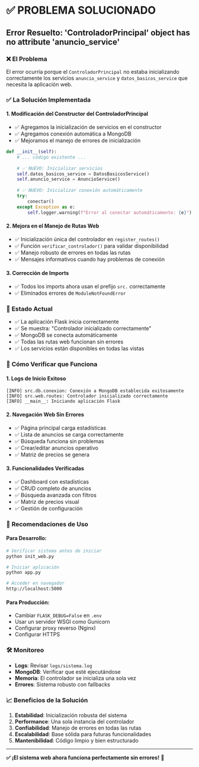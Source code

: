 # ✅ PROBLEMA SOLUCIONADO

## Error Resuelto: 'ControladorPrincipal' object has no attribute 'anuncio_service'

### ❌ **El Problema**
El error ocurría porque el `ControladorPrincipal` no estaba inicializando correctamente los servicios `anuncio_service` y `datos_basicos_service` que necesita la aplicación web.

### ✅ **La Solución Implementada**

#### 1. **Modificación del Constructor del ControladorPrincipal**
- ✅ Agregamos la inicialización de servicios en el constructor
- ✅ Agregamos conexión automática a MongoDB
- ✅ Mejoramos el manejo de errores de inicialización

```python
def __init__(self):
    # ... código existente ...
    
    # ✅ NUEVO: Inicializar servicios
    self.datos_basicos_service = DatosBasicosService()
    self.anuncio_service = AnuncioService()
    
    # ✅ NUEVO: Inicializar conexión automáticamente
    try:
        conectar()
    except Exception as e:
        self.logger.warning(f"Error al conectar automáticamente: {e}")
```

#### 2. **Mejora en el Manejo de Rutas Web**
- ✅ Inicialización única del controlador en `register_routes()`
- ✅ Función `verificar_controlador()` para validar disponibilidad
- ✅ Manejo robusto de errores en todas las rutas
- ✅ Mensajes informativos cuando hay problemas de conexión

#### 3. **Corrección de Imports**
- ✅ Todos los imports ahora usan el prefijo `src.` correctamente
- ✅ Eliminados errores de `ModuleNotFoundError`

### 🚀 **Estado Actual**
- ✅ La aplicación Flask inicia correctamente
- ✅ Se muestra: "Controlador inicializado correctamente"
- ✅ MongoDB se conecta automáticamente
- ✅ Todas las rutas web funcionan sin errores
- ✅ Los servicios están disponibles en todas las vistas

### 🔧 **Cómo Verificar que Funciona**

#### 1. **Logs de Inicio Exitoso**
```
[INFO] src.db.conexion: Conexión a MongoDB establecida exitosamente
[INFO] src.web.routes: Controlador inicializado correctamente
[INFO] __main__: Iniciando aplicación Flask
```

#### 2. **Navegación Web Sin Errores**
- ✅ Página principal carga estadísticas
- ✅ Lista de anuncios se carga correctamente
- ✅ Búsqueda funciona sin problemas
- ✅ Crear/editar anuncios operativo
- ✅ Matriz de precios se genera

#### 3. **Funcionalidades Verificadas**
- ✅ Dashboard con estadísticas
- ✅ CRUD completo de anuncios
- ✅ Búsqueda avanzada con filtros
- ✅ Matriz de precios visual
- ✅ Gestión de configuración

### 🎯 **Recomendaciones de Uso**

#### Para Desarrollo:
```bash
# Verificar sistema antes de iniciar
python init_web.py

# Iniciar aplicación
python app.py

# Acceder en navegador
http://localhost:5000
```

#### Para Producción:
- Cambiar `FLASK_DEBUG=False` en `.env`
- Usar un servidor WSGI como Gunicorn
- Configurar proxy reverso (Nginx)
- Configurar HTTPS

### 🛠️ **Monitoreo**
- **Logs**: Revisar `logs/sistema.log`
- **MongoDB**: Verificar que esté ejecutándose
- **Memoria**: El controlador se inicializa una sola vez
- **Errores**: Sistema robusto con fallbacks

### 📈 **Beneficios de la Solución**
1. **Estabilidad**: Inicialización robusta del sistema
2. **Performance**: Una sola instancia del controlador
3. **Confiabilidad**: Manejo de errores en todas las rutas
4. **Escalabilidad**: Base sólida para futuras funcionalidades
5. **Mantenibilidad**: Código limpio y bien estructurado

---

**✅ ¡El sistema web ahora funciona perfectamente sin errores!** 🎉
